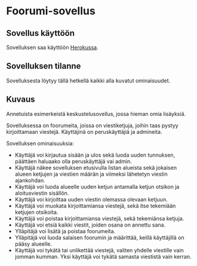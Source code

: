 # Foorumi-sovellus

## Sovellus käyttöön
Sovelluksen saa käyttöön [Herokussa](https://tsoha-chatforum.herokuapp.com/).

## Sovelluksen tilanne
Sovelluksesta löytyy tällä hetkellä kaikki alla kuvatut ominaisuudet.

## Kuvaus
Annetuista esimerkeistä keskustelusovellus, jossa hieman omia lisäyksiä.

Sovelluksessa on foorumeita, joissa on viestiketjuja, joihin taas pystyy kirjoittamaan viestejä. Käyttäjinä on peruskäyttäjiä ja admineita.

Sovelluksen ominaisuuksia:

- Käyttäjä voi kirjautua sisään ja ulos sekä luoda uuden tunnuksen, päättäen haluaako olla peruskäyttäjä vai admin.
- Käyttäjä näkee sovelluksen etusivulla listan alueista sekä jokaisen alueen ketjujen ja viestien määrän ja viimeksi lähetetyn viestin ajankohdan.
- Käyttäjä voi luoda alueelle uuden ketjun antamalla ketjun otsikon ja aloitusviestin sisällön. 
- Käyttäjä voi kirjoittaa uuden viestin olemassa olevaan ketjuun.
- Käyttäjä voi muokata kirjoittamiansa viestejä, sekä itse tekemiään ketjujen otsikoita.
- Käyttäjä voi poistaa kirjoittamiansa viestejä, sekä tekemiänsa ketjuja.
- Käyttäjä voi etsiä kaikki viestit, joiden osana on annettu sana.
- Ylläpitäjä voi lisätä ja poistaa foorumeita.
- Ylläpitäjä voi luoda salaisen foorumin ja määrittää, keillä käyttäjillä on pääsy alueelle.
- Käyttäjä voi tykätä tai unlikettää viestejä, valiten yhdelle viestille vain jomman kumman. Yksi käyttäjä voi tykätä samasta viestistä vain kerran.
